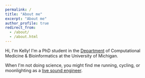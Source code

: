 ```yaml
---
permalink: /
title: "About me"
excerpt: "About me"
author_profile: true
redirect_from:
  - /about/
  - /about.html
---
```


Hi, I'm Kelly! I'm a PhD student in the [Department](https://medicine.umich.edu/dept/computational-medicine-bioinformatics) of Computational Medicine & Bioinformatics at the University of Michigan.

When I'm not doing science, you might find me running, cycling, or moonlighting as a [live sound engineer](/files/cv_sound_KLS.pdf).
